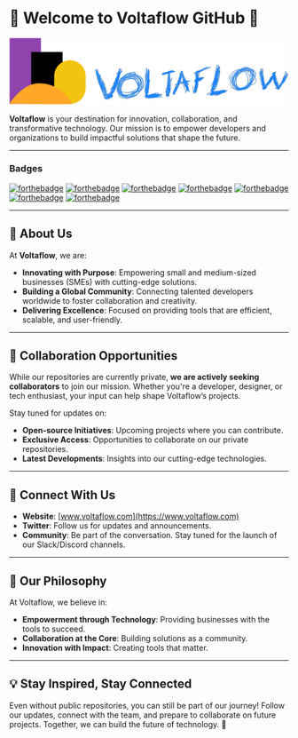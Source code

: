 
# 🌟 Welcome to Voltaflow GitHub 🌟

![Voltaflow Logo](logo.png)

**Voltaflow** is your destination for innovation, collaboration, and transformative technology. Our mission is to empower developers and organizations to build impactful solutions that shape the future.

---

### Badges  
[![forthebadge](https://forthebadge.com/images/badges/get-things-done.svg)](https://forthebadge.com)
[![forthebadge](https://forthebadge.com/images/badges/built-by-codebabes.svg)](https://forthebadge.com)
[![forthebadge](https://forthebadge.com/images/badges/built-by-developers.svg)](https://forthebadge.com)
[![forthebadge](https://forthebadge.com/images/badges/built-with-love.svg)](https://forthebadge.com)
[![forthebadge](https://forthebadge.com/images/badges/built-with-swag.svg)](https://forthebadge.com)
[![forthebadge](https://forthebadge.com/images/badges/powered-by-coffee.svg)](https://forthebadge.com)
[![forthebadge](https://forthebadge.com/images/badges/makes-people-smile.svg)](https://forthebadge.com)

---

## 🚀 About Us

At **Voltaflow**, we are:
- **Innovating with Purpose**: Empowering small and medium-sized businesses (SMEs) with cutting-edge solutions.
- **Building a Global Community**: Connecting talented developers worldwide to foster collaboration and creativity.
- **Delivering Excellence**: Focused on providing tools that are efficient, scalable, and user-friendly.

---

## 🤝 Collaboration Opportunities

While our repositories are currently private, **we are actively seeking collaborators** to join our mission. Whether you're a developer, designer, or tech enthusiast, your input can help shape Voltaflow’s projects.

Stay tuned for updates on:
- **Open-source Initiatives**: Upcoming projects where you can contribute.
- **Exclusive Access**: Opportunities to collaborate on our private repositories.
- **Latest Developments**: Insights into our cutting-edge technologies.

---

## 🌟 Connect With Us

- **Website**: [www.voltaflow.com](https://www.voltaflow.com)  
- **Twitter**: Follow us for updates and announcements.  
- **Community**: Be part of the conversation. Stay tuned for the launch of our Slack/Discord channels.  

---

## 📜 Our Philosophy

At Voltaflow, we believe in:
- **Empowerment through Technology**: Providing businesses with the tools to succeed.
- **Collaboration at the Core**: Building solutions as a community.
- **Innovation with Impact**: Creating tools that matter.

---

## 💡 Stay Inspired, Stay Connected

Even without public repositories, you can still be part of our journey! Follow our updates, connect with the team, and prepare to collaborate on future projects. Together, we can build the future of technology. 🚀
